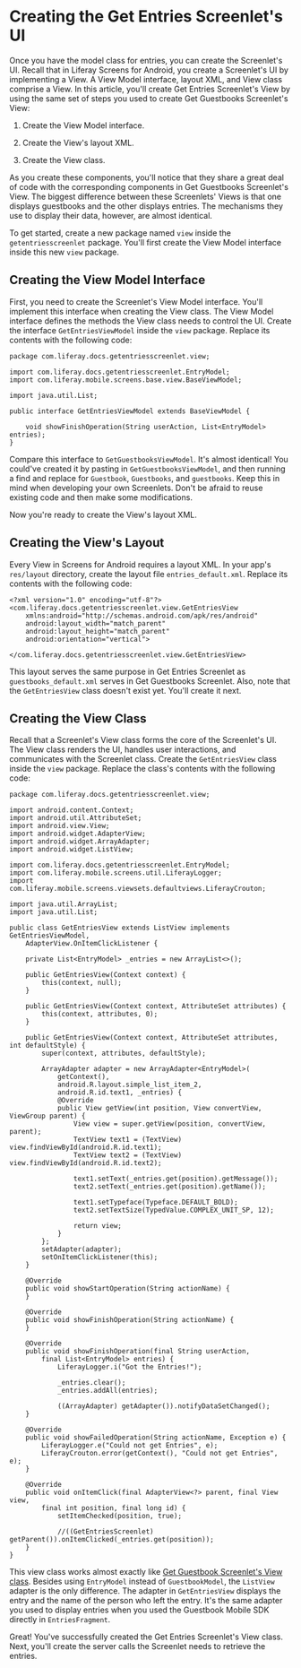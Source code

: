 # Creating the Get Entries Screenlet's UI [](id=creating-the-get-entries-screenlets-ui)

Once you have the model class for entries, you can create the Screenlet's UI. 
Recall that in Liferay Screens for Android, you create a Screenlet's UI by 
implementing a View. A View Model interface, layout XML, and View class comprise 
a View. In this article, you'll create Get Entries Screenlet's View by using the 
same set of steps you used to create Get Guestbooks Screenlet's View:

1. Create the View Model interface.

2. Create the View's layout XML.

3. Create the View class.

As you create these components, you'll notice that they share a great deal of 
code with the corresponding components in Get Guestbooks Screenlet's View. The 
biggest difference between these Screenlets' Views is that one displays 
guestbooks and the other displays entries. The mechanisms they use to display 
their data, however, are almost identical. 

To get started, create a new package named `view` inside the 
`getentriesscreenlet` package. You'll first create the View Model interface 
inside this new `view` package. 

## Creating the View Model Interface [](id=creating-the-view-model-interface)

First, you need to create the Screenlet's View Model interface. You'll implement 
this interface when creating the View class. The View Model interface defines 
the methods the View class needs to control the UI. Create the interface 
`GetEntriesViewModel` inside the `view` package. Replace its contents with the 
following code:

    package com.liferay.docs.getentriesscreenlet.view;

    import com.liferay.docs.getentriesscreenlet.EntryModel;
    import com.liferay.mobile.screens.base.view.BaseViewModel;

    import java.util.List;

    public interface GetEntriesViewModel extends BaseViewModel {

        void showFinishOperation(String userAction, List<EntryModel> entries);
    }

Compare this interface to `GetGuestbooksViewModel`. It's almost identical! You 
could've created it by pasting in `GetGuestbooksViewModel`, and then running a 
find and replace for `Guestbook`, `Guestbooks`, and `guestbooks`. Keep this in 
mind when developing your own Screenlets. Don't be afraid to reuse existing code 
and then make some modifications. 

Now you're ready to create the View's layout XML. 

## Creating the View's Layout [](id=creating-the-views-layout)

Every View in Screens for Android requires a layout XML. In your app's 
`res/layout` directory, create the layout file `entries_default.xml`. Replace 
its contents with the following code:

    <?xml version="1.0" encoding="utf-8"?>
    <com.liferay.docs.getentriesscreenlet.view.GetEntriesView
        xmlns:android="http://schemas.android.com/apk/res/android"
        android:layout_width="match_parent"
        android:layout_height="match_parent"
        android:orientation="vertical">

    </com.liferay.docs.getentriesscreenlet.view.GetEntriesView>

This layout serves the same purpose in Get Entries Screenlet as 
`guestbooks_default.xml` serves in Get Guestbooks Screenlet. Also, note that the 
`GetEntriesView` class doesn't exist yet. You'll create it next. 

## Creating the View Class [](id=creating-the-view-class)

Recall that a Screenlet's View class forms the core of the Screenlet's UI. The 
View class renders the UI, handles user interactions, and communicates with the 
Screenlet class. Create the `GetEntriesView` class inside the `view` package. 
Replace the class's contents with the following code: 

    package com.liferay.docs.getentriesscreenlet.view;

    import android.content.Context;
    import android.util.AttributeSet;
    import android.view.View;
    import android.widget.AdapterView;
    import android.widget.ArrayAdapter;
    import android.widget.ListView;

    import com.liferay.docs.getentriesscreenlet.EntryModel;
    import com.liferay.mobile.screens.util.LiferayLogger;
    import com.liferay.mobile.screens.viewsets.defaultviews.LiferayCrouton;

    import java.util.ArrayList;
    import java.util.List;

    public class GetEntriesView extends ListView implements GetEntriesViewModel, 
        AdapterView.OnItemClickListener {

        private List<EntryModel> _entries = new ArrayList<>();

        public GetEntriesView(Context context) {
            this(context, null);
        }

        public GetEntriesView(Context context, AttributeSet attributes) {
            this(context, attributes, 0);
        }

        public GetEntriesView(Context context, AttributeSet attributes, int defaultStyle) {
            super(context, attributes, defaultStyle);

            ArrayAdapter adapter = new ArrayAdapter<EntryModel>(
                getContext(), 
                android.R.layout.simple_list_item_2, 
                android.R.id.text1, _entries) {
                @Override
                public View getView(int position, View convertView, ViewGroup parent) {
                    View view = super.getView(position, convertView, parent);
                    TextView text1 = (TextView) view.findViewById(android.R.id.text1);
                    TextView text2 = (TextView) view.findViewById(android.R.id.text2);

                    text1.setText(_entries.get(position).getMessage());
                    text2.setText(_entries.get(position).getName());

                    text1.setTypeface(Typeface.DEFAULT_BOLD);
                    text2.setTextSize(TypedValue.COMPLEX_UNIT_SP, 12);

                    return view;
                }
            };
            setAdapter(adapter);
            setOnItemClickListener(this);
        }

        @Override
        public void showStartOperation(String actionName) {
        }

        @Override
        public void showFinishOperation(String actionName) {
        }

        @Override
        public void showFinishOperation(final String userAction, 
            final List<EntryModel> entries) {
                LiferayLogger.i("Got the Entries!");

                _entries.clear();
                _entries.addAll(entries);

                ((ArrayAdapter) getAdapter()).notifyDataSetChanged();
        }

        @Override
        public void showFailedOperation(String actionName, Exception e) {
            LiferayLogger.e("Could not get Entries", e);
            LiferayCrouton.error(getContext(), "Could not get Entries", e);
        }

        @Override
        public void onItemClick(final AdapterView<?> parent, final View view, 
            final int position, final long id) {
                setItemChecked(position, true);

                //((GetEntriesScreenlet) getParent()).onItemClicked(_entries.get(position));
        }
    }

This view class works almost exactly like 
[Get Guestbook Screenlet's View class](/develop/learning-paths/mobile/-/knowledge_base/6-2/creating-the-get-guestbook-screenlets-ui#creating-the-view-class). 
Besides using `EntryModel` instead of `GuestbookModel`, the `ListView` adapter 
is the only difference. The adapter in `GetEntriesView` displays the entry and 
the name of the person who left the entry. It's the same adapter you used to 
display entries when you used the Guestbook Mobile SDK directly in 
`EntriesFragment`. 

Great! You've successfully created the Get Entries Screenlet's View class. Next, 
you'll create the server calls the Screenlet needs to retrieve the entries. 
